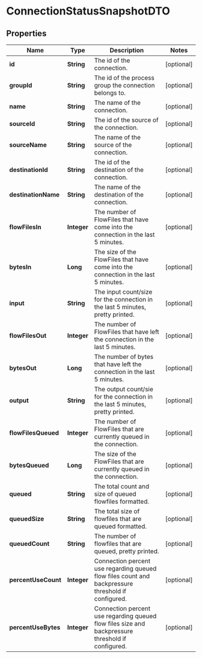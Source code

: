 

# ConnectionStatusSnapshotDTO

## Properties

Name | Type | Description | Notes
------------ | ------------- | ------------- | -------------
**id** | **String** | The id of the connection. |  [optional]
**groupId** | **String** | The id of the process group the connection belongs to. |  [optional]
**name** | **String** | The name of the connection. |  [optional]
**sourceId** | **String** | The id of the source of the connection. |  [optional]
**sourceName** | **String** | The name of the source of the connection. |  [optional]
**destinationId** | **String** | The id of the destination of the connection. |  [optional]
**destinationName** | **String** | The name of the destination of the connection. |  [optional]
**flowFilesIn** | **Integer** | The number of FlowFiles that have come into the connection in the last 5 minutes. |  [optional]
**bytesIn** | **Long** | The size of the FlowFiles that have come into the connection in the last 5 minutes. |  [optional]
**input** | **String** | The input count/size for the connection in the last 5 minutes, pretty printed. |  [optional]
**flowFilesOut** | **Integer** | The number of FlowFiles that have left the connection in the last 5 minutes. |  [optional]
**bytesOut** | **Long** | The number of bytes that have left the connection in the last 5 minutes. |  [optional]
**output** | **String** | The output count/sie for the connection in the last 5 minutes, pretty printed. |  [optional]
**flowFilesQueued** | **Integer** | The number of FlowFiles that are currently queued in the connection. |  [optional]
**bytesQueued** | **Long** | The size of the FlowFiles that are currently queued in the connection. |  [optional]
**queued** | **String** | The total count and size of queued flowfiles formatted. |  [optional]
**queuedSize** | **String** | The total size of flowfiles that are queued formatted. |  [optional]
**queuedCount** | **String** | The number of flowfiles that are queued, pretty printed. |  [optional]
**percentUseCount** | **Integer** | Connection percent use regarding queued flow files count and backpressure threshold if configured. |  [optional]
**percentUseBytes** | **Integer** | Connection percent use regarding queued flow files size and backpressure threshold if configured. |  [optional]



